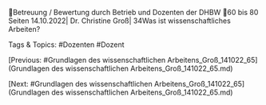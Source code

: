 Betreuung / Bewertung durch Betrieb und Dozenten der DHBW 
60 bis 80 Seiten
14.10.2022| Dr. Christine Groß| 34Was ist
wissenschaftliches
Arbeiten?

   Tags & Topics:
   #Dozenten
   #Dozent

[Previous: #Grundlagen des wissenschaftlichen Arbeitens_Groß_141022_65](Grundlagen des wissenschaftlichen Arbeitens_Groß_141022_65.md)

[Next: #Grundlagen des wissenschaftlichen Arbeitens_Groß_141022_65](Grundlagen des wissenschaftlichen Arbeitens_Groß_141022_65.md)